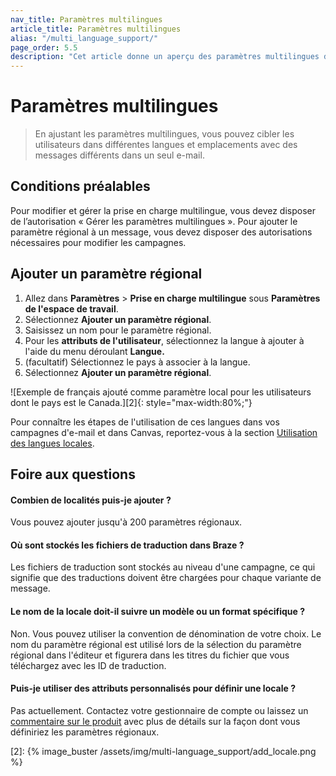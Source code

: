 ```yaml
---
nav_title: Paramètres multilingues
article_title: Paramètres multilingues
alias: "/multi_language_support/"
page_order: 5.5
description: "Cet article donne un aperçu des paramètres multilingues du tableau de bord de Braze et explique comment utiliser les paramètres régionaux dans vos messages."
---
```


# Paramètres multilingues

> En ajustant les paramètres multilingues, vous pouvez cibler les utilisateurs dans différentes langues et emplacements avec des messages différents dans un seul e-mail.

## Conditions préalables

Pour modifier et gérer la prise en charge multilingue, vous devez disposer de l’autorisation « Gérer les paramètres multilingues ». Pour ajouter le paramètre régional à un message, vous devez disposer des autorisations nécessaires pour modifier les campagnes.

## Ajouter un paramètre régional

1. Allez dans **Paramètres** > **Prise en charge multilingue** sous **Paramètres de l'espace de travail**.
2. Sélectionnez **Ajouter un paramètre régional**.
3. Saisissez un nom pour le paramètre régional.
4. Pour les **attributs de l'utilisateur**, sélectionnez la langue à ajouter à l'aide du menu déroulant **Langue.** 
5. (facultatif) Sélectionnez le pays à associer à la langue.
6. Sélectionnez **Ajouter un paramètre régional**. 

![Exemple de français ajouté comme paramètre local pour les utilisateurs dont le pays est le Canada.][2]{: style="max-width:80%;"}

Pour connaître les étapes de l'utilisation de ces langues dans vos campagnes d'e-mail et dans Canvas, reportez-vous à la section [Utilisation des langues locales]({{site.baseurl}}/user_guide/message_building_by_channel/email/using_locales/).

## Foire aux questions

#### Combien de localités puis-je ajouter ?
Vous pouvez ajouter jusqu'à 200 paramètres régionaux.

#### Où sont stockés les fichiers de traduction dans Braze ?
Les fichiers de traduction sont stockés au niveau d'une campagne, ce qui signifie que des traductions doivent être chargées pour chaque variante de message.

#### Le nom de la locale doit-il suivre un modèle ou un format spécifique ?
Non. Vous pouvez utiliser la convention de dénomination de votre choix. Le nom du paramètre régional est utilisé lors de la sélection du paramètre régional dans l'éditeur et figurera dans les titres du fichier que vous téléchargez avec les ID de traduction.

#### Puis-je utiliser des attributs personnalisés pour définir une locale ?
Pas actuellement. Contactez votre gestionnaire de compte ou laissez un [commentaire sur le produit]({{site.baseurl}}/user_guide/administrative/access_braze/portal/) avec plus de détails sur la façon dont vous définiriez les paramètres régionaux.

[2]: {% image_buster /assets/img/multi-language_support/add_locale.png %}

